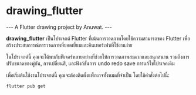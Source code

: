 # drawing_flutter

--- A Flutter drawing project by Anuwat. ---

**drawing_flutter** เป็นโปรเจกต์ Flutter ที่เน้นการวาดภาพโดยใช้ความสามารถของ Flutter เพื่อสร้างประสบการณ์การวาดภาพที่ยอดเยี่ยมและอินเทอร์เฟซที่ใช้งานง่าย

ในโปรเจกต์นี้ คุณจะได้พบกับฟีเจอร์หลายอย่างที่ช่วยให้การวาดภาพสะดวกและสนุกสนาน รวมถึงการปรับขนาดของพู่กัน, การเปลี่ยนสี,  และฟังก์ชันการ undo redo save การแก้ไขโปรเจคเดิม

เพื่อเริ่มต้นใช้งานโปรเจกต์นี้ คุณจะต้องติดตั้งแพ็กเกจทั้งหมดที่จำเป็น โดยใช้คำสั่งต่อไปนี้:

```bash
flutter pub get
```

